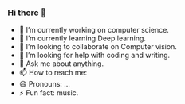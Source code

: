 ### Hi there 👋
- 🔭 I’m currently working on computer science.
- 🌱 I’m currently learning Deep learning.
- 👯 I’m looking to collaborate on Computer vision.
- 🤔 I’m looking for help with coding and writing.
- 💬 Ask me about anything.
- 📫 How to reach me:
- 😄 Pronouns: ...
- ⚡ Fun fact: music.
